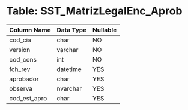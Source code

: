 # Table: SST_MatrizLegalEnc_Aprob

| Column Name | Data Type | Nullable |
|-------------|-----------|----------|
| cod_cia | char | NO |
| version | varchar | NO |
| cod_cons | int | NO |
| fch_rev | datetime | YES |
| aprobador | char | YES |
| observa | nvarchar | YES |
| cod_est_apro | char | YES |
